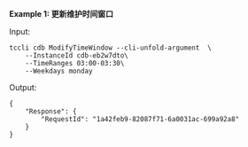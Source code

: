 **Example 1: 更新维护时间窗口**



Input: 

```
tccli cdb ModifyTimeWindow --cli-unfold-argument  \
    --InstanceId cdb-eb2w7dto\
    --TimeRanges 03:00-03:30\
    --Weekdays monday
```

Output: 
```
{
    "Response": {
        "RequestId": "1a42feb9-82087f71-6a0031ac-699a92a8"
    }
}
```

